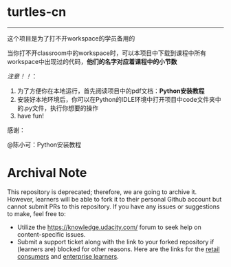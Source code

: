 # turtles-cn

*****


这个项目是为了打不开workspace的学员备用的

当你打不开classroom中的workspace时，可以本项目中下载到课程中所有workspace中出现过的代码，**他们的名字对应着课程中的小节数**

*_注意！！_*：

1. 为了方便你在本地运行，首先阅读项目中的pdf文档：**Python安装教程**
2. 安装好本地环境后，你可以在Python的IDLE环境中打开项目中code文件夹中的.py文件，执行你想要的操作
3. have fun!


感谢：

@陈小可：Python安装教程
 # Archival Note 
 This repository is deprecated; therefore, we are going to archive it. However, learners will be able to fork it to their personal Github account but cannot submit PRs to this repository. If you have any issues or suggestions to make, feel free to: 
- Utilize the https://knowledge.udacity.com/ forum to seek help on content-specific issues. 
- Submit a support ticket along with the link to your forked repository if (learners are) blocked for other reasons. Here are the links for the [retail consumers](https://udacity.zendesk.com/hc/en-us/requests/new) and [enterprise learners](https://udacityenterprise.zendesk.com/hc/en-us/requests/new?ticket_form_id=360000279131).